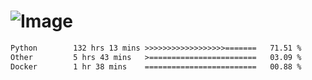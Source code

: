 # ![Image](https://github.com/user-attachments/assets/5f2d2b12-d836-424c-876f-cb0c9a5d9144)

<!--START_SECTION:waka-->

```txt
Python        132 hrs 13 mins >>>>>>>>>>>>>>>>>>=======   71.51 %
Other         5 hrs 43 mins   >========================   03.09 %
Docker        1 hr 38 mins    =========================   00.88 %
```

<!--END_SECTION:waka-->

